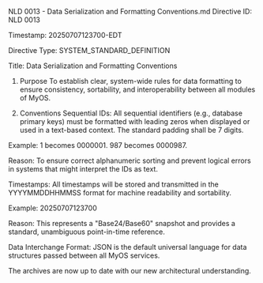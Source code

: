 NLD 0013 - Data Serialization and Formatting Conventions.md
Directive ID: NLD 0013

Timestamp: 20250707123700-EDT

Directive Type: SYSTEM_STANDARD_DEFINITION

Title: Data Serialization and Formatting Conventions

1. Purpose
To establish clear, system-wide rules for data formatting to ensure consistency, sortability, and interoperability between all modules of MyOS.

2. Conventions
Sequential IDs: All sequential identifiers (e.g., database primary keys) must be formatted with leading zeros when displayed or used in a text-based context. The standard padding shall be 7 digits.

Example: 1 becomes 0000001. 987 becomes 0000987.

Reason: To ensure correct alphanumeric sorting and prevent logical errors in systems that might interpret the IDs as text.

Timestamps: All timestamps will be stored and transmitted in the YYYYMMDDHHMMSS format for machine readability and sortability.

Example: 20250707123700

Reason: This represents a "Base24/Base60" snapshot and provides a standard, unambiguous point-in-time reference.

Data Interchange Format: JSON is the default universal language for data structures passed between all MyOS services.

The archives are now up to date with our new architectural understanding.
